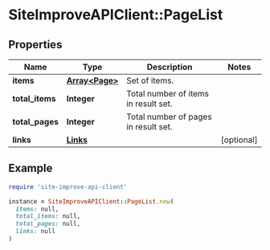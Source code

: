 # SiteImproveAPIClient::PageList

## Properties

| Name | Type | Description | Notes |
| ---- | ---- | ----------- | ----- |
| **items** | [**Array&lt;Page&gt;**](Page.md) | Set of items. |  |
| **total_items** | **Integer** | Total number of items in result set. |  |
| **total_pages** | **Integer** | Total number of pages in result set. |  |
| **links** | [**Links**](Links.md) |  | [optional] |

## Example

```ruby
require 'site-improve-api-client'

instance = SiteImproveAPIClient::PageList.new(
  items: null,
  total_items: null,
  total_pages: null,
  links: null
)
```

